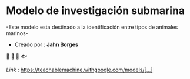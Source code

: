 # Modelo de investigación submarina
  -Este modelo esta destinado a la identificación entre tipos de animales marinos-
  - Creado por : **Jahn Borges**
 
🦀 🐡 🚰 🐟

*Link* : https://teachablemachine.withgoogle.com/models/[...]
